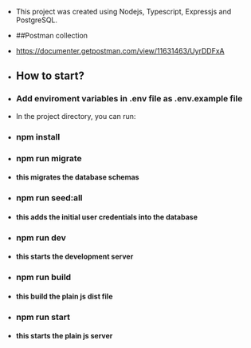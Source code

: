 - This project was created using Nodejs, Typescript, Expressjs and PostgreSQL.
- ##Postman collection
- https://documenter.getpostman.com/view/11631463/UyrDDFxA

- ## How to start?

- ### Add enviroment variables in .env file as .env.example file

- In the project directory, you can run:

- ### npm install

- ### npm run migrate
- #### this migrates the database schemas

- ### npm run seed:all
- #### this adds the initial user credentials into the database


- ### npm run dev
- #### this starts the development server


- ### npm run build
- #### this build the plain js dist file


- ### npm run start
- #### this starts the plain js server
